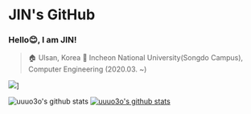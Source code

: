 # JIN's GitHub

### Hello😊, I am JIN!
> 🏠 Ulsan, Korea
> 🏫 Incheon National University(Songdo Campus), Computer Engineering (2020.03. ~)

<a href="[https://www.instargram.com/jin_11.30]" target="_blank"><img src="https://img.shields.io/badge/[❤️진스타그램❤️]-[E4405F]?style=flat-square&logo=[Instagram]&logoColor=white"/></a>]

![uuuo3o's github stats](https://github-readme-stats.vercel.app/api?username=uuuo3oID&show_icons=true)
[![uuuo3o's github stats](https://github-readme-stats.vercel.app/api/top-langs/?username=uuuo3o&show_icons=true&hide_border=true&title_color=004386&icon_color=004386&layout=compact)](https://github.com/uuuo3o)
